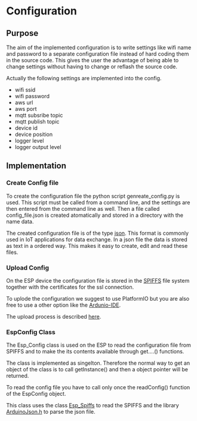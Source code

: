 # Configuration

## Purpose

The aim of the implemented configuration is to write settings like wifi name and password to a separate configuration file instead of hard coding them in the source code. This gives the user the advantage of being able to change settings without having to change or reflash the source code. 

Actually the following settings are implemented into the config.

- wifi ssid
- wifi password
- aws url
- aws port
- mqtt subsribe topic
- mqtt publish topic
- device id
- device position
- logger level
- logger output level

## Implementation

### Create Config file

To create the configuration file the python script genreate_config.py is used. This script must be called from a command line, and the settings are then entered from the command line as well. Then a file called config_file.json is created atomatically and stored in a directory with the name data.

The created configuration file is of the type [json](https://www.w3schools.com/js/js_json_intro.asp). This format is commonly used in IoT applications for data exchange. In a json file the data is stored as text in a ordered way. This makes it easy to create, edit and read these files.

### Upload Config

On the ESP device the configuration file is stored in the [SPIFFS](esp_spiffs.md) file system together with the certificates for the ssl connection.

To uplode the configuration we suggest to use PlatformIO but you are also free to use a other option like the [Ardunio-IDE](https://randomnerdtutorials.com/install-esp32-filesystem-uploader-arduino-ide/).

The upload process is described [here](esp_spiffs.md).


### EspConfig Class

The Esp_Config class is used on the ESP to read the configuration file from SPIFFS and to make the its contents available through get....() functions.

The class is implemented as singelton. Therefore the normal way to get an object of the class is to call getInstance() and then a object pointer will be returned.

To read the config file you have to call only once the readConfig() function of the EspConfig object.

This class uses the class [Esp_Spiffs](esp_spiffs.md) to read the SPIFFS and the library [ArduinoJson.h](https://github.com/bblanchon/ArduinoJson) to parse the json file.